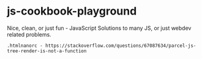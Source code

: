 # js-cookbook-playground
Nice, clean, or just fun - JavaScript Solutions to many JS, or just webdev related problems.

```
.htmlnanorc - https://stackoverflow.com/questions/67087634/parcel-js-tree-render-is-not-a-function
```

